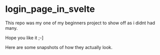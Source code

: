 # login_page_in_svelte

This repo was my one of my beginners project to show off as i didnt had many.

Hope you like it ;-]

Here are some snapshots of how they actually look.
